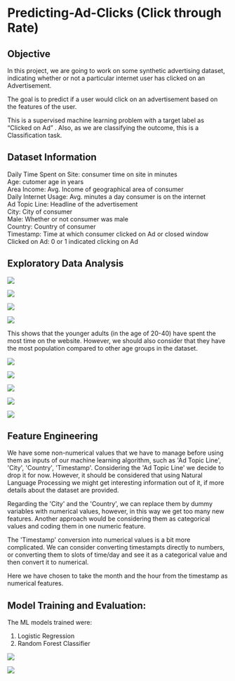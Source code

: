 # Predicting-Ad-Clicks (Click through Rate)

## Objective

In this project, we are going to work on some synthetic advertising dataset, indicating whether or not a particular internet user has clicked on an Advertisement.

The goal is to predict if a user would click on an advertisement based on the features of the user.

This is a supervised machine learning problem with a target label as “Clicked on Ad” . Also, as we are classifying the outcome, this is a Classification task.

## Dataset Information

Daily Time Spent on Site: consumer time on site in minutes  
Age: cutomer age in years  
Area Income: Avg. Income of geographical area of consumer  
Daily Internet Usage: Avg. minutes a day consumer is on the internet  
Ad Topic Line: Headline of the advertisement  
City: City of consumer  
Male: Whether or not consumer was male  
Country: Country of consumer  
Timestamp: Time at which consumer clicked on Ad or closed window  
Clicked on Ad: 0 or 1 indicated clicking on Ad  

## Exploratory Data Analysis

![](ImagesforReadme/1.JPG)

![](ImagesforReadme/2.JPG)

![](ImagesforReadme/3.JPG)

![](ImagesforReadme/4.JPG)

This shows that the younger adults (in the age of 20-40) have spent the most time on the website. However, we should also consider that they have the most population compared to other age groups in the dataset.

![](ImagesforReadme/5.JPG)

![](ImagesforReadme/6.JPG)

![](ImagesforReadme/7.JPG)

![](ImagesforReadme/8.JPG)

![](ImagesforReadme/9.JPG)

## Feature Engineering

We have some non-numerical values that we have to manage before using them as inputs of our machine learning algorithm, such as 'Ad Topic Line', 'City', 'Country', 'Timestamp'.
Considering the 'Ad Topic Line' we decide to drop it for now. However, it should be considered that using Natural Language Processing we might get interesting information out of it, if more details about the dataset are provided.

Regarding the 'City' and the 'Country', we can replace them by dummy variables with numerical values, however, in this way we get too many new features.
Another approach would be considering them as categorical values and coding them in one numeric feature.

The 'Timestamp' conversion into numerical values is a bit more complicated. We can consider converting timestampts directly to numbers, or converting them to slots of time/day and see it as a categorical value and then convert it to numerical.

Here we have chosen to take the month and the hour from the timestamp as numerical features.

## Model Training and Evaluation:

The ML models trained were:  
1. Logistic Regression  
2. Random Forest Classifier  

![](ImagesforReadme/10.JPG)

![](ImagesforReadme/11.JPG)




